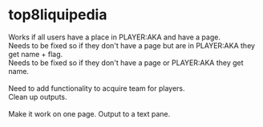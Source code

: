 # top8liquipedia

Works if all users have a place in PLAYER:AKA and have a page.<br>
Needs to be fixed so if they don't have a page but are in PLAYER:AKA they get name + flag.<br>
Needs to be fixed so if they don't have a page or PLAYER:AKA they get name.<br>
<br>
Need to add functionality to acquire team for players.<br>
Clean up outputs.<br>
<br>
Make it work on one page. Output to a text pane.
